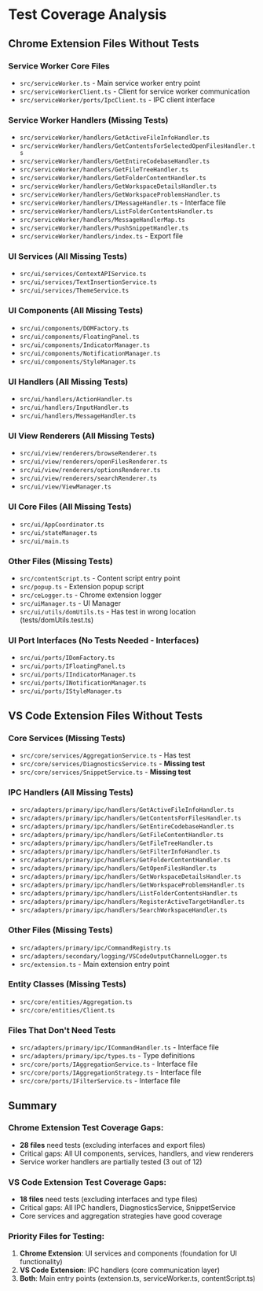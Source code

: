 # Test Coverage Analysis

## Chrome Extension Files Without Tests

### Service Worker Core Files
- `src/serviceWorker.ts` - Main service worker entry point
- `src/serviceWorkerClient.ts` - Client for service worker communication
- `src/serviceWorker/ports/IpcClient.ts` - IPC client interface

### Service Worker Handlers (Missing Tests)
- `src/serviceWorker/handlers/GetActiveFileInfoHandler.ts`
- `src/serviceWorker/handlers/GetContentsForSelectedOpenFilesHandler.ts`
- `src/serviceWorker/handlers/GetEntireCodebaseHandler.ts`
- `src/serviceWorker/handlers/GetFileTreeHandler.ts`
- `src/serviceWorker/handlers/GetFolderContentHandler.ts`
- `src/serviceWorker/handlers/GetWorkspaceDetailsHandler.ts`
- `src/serviceWorker/handlers/GetWorkspaceProblemsHandler.ts`
- `src/serviceWorker/handlers/IMessageHandler.ts` - Interface file
- `src/serviceWorker/handlers/ListFolderContentsHandler.ts`
- `src/serviceWorker/handlers/MessageHandlerMap.ts`
- `src/serviceWorker/handlers/PushSnippetHandler.ts`
- `src/serviceWorker/handlers/index.ts` - Export file

### UI Services (All Missing Tests)
- `src/ui/services/ContextAPIService.ts`
- `src/ui/services/TextInsertionService.ts`
- `src/ui/services/ThemeService.ts`

### UI Components (All Missing Tests)
- `src/ui/components/DOMFactory.ts`
- `src/ui/components/FloatingPanel.ts`
- `src/ui/components/IndicatorManager.ts`
- `src/ui/components/NotificationManager.ts`
- `src/ui/components/StyleManager.ts`

### UI Handlers (All Missing Tests)
- `src/ui/handlers/ActionHandler.ts`
- `src/ui/handlers/InputHandler.ts`
- `src/ui/handlers/MessageHandler.ts`

### UI View Renderers (All Missing Tests)
- `src/ui/view/renderers/browseRenderer.ts`
- `src/ui/view/renderers/openFilesRenderer.ts`
- `src/ui/view/renderers/optionsRenderer.ts`
- `src/ui/view/renderers/searchRenderer.ts`
- `src/ui/view/ViewManager.ts`

### UI Core Files (All Missing Tests)
- `src/ui/AppCoordinator.ts`
- `src/ui/stateManager.ts`
- `src/ui/main.ts`

### Other Files (Missing Tests)
- `src/contentScript.ts` - Content script entry point
- `src/popup.ts` - Extension popup script
- `src/ceLogger.ts` - Chrome extension logger
- `src/uiManager.ts` - UI Manager
- `src/ui/utils/domUtils.ts` - Has test in wrong location (tests/domUtils.test.ts)

### UI Port Interfaces (No Tests Needed - Interfaces)
- `src/ui/ports/IDomFactory.ts`
- `src/ui/ports/IFloatingPanel.ts`
- `src/ui/ports/IIndicatorManager.ts`
- `src/ui/ports/INotificationManager.ts`
- `src/ui/ports/IStyleManager.ts`

## VS Code Extension Files Without Tests

### Core Services (Missing Tests)
- `src/core/services/AggregationService.ts` - Has test
- `src/core/services/DiagnosticsService.ts` - **Missing test**
- `src/core/services/SnippetService.ts` - **Missing test**

### IPC Handlers (All Missing Tests)
- `src/adapters/primary/ipc/handlers/GetActiveFileInfoHandler.ts`
- `src/adapters/primary/ipc/handlers/GetContentsForFilesHandler.ts`
- `src/adapters/primary/ipc/handlers/GetEntireCodebaseHandler.ts`
- `src/adapters/primary/ipc/handlers/GetFileContentHandler.ts`
- `src/adapters/primary/ipc/handlers/GetFileTreeHandler.ts`
- `src/adapters/primary/ipc/handlers/GetFilterInfoHandler.ts`
- `src/adapters/primary/ipc/handlers/GetFolderContentHandler.ts`
- `src/adapters/primary/ipc/handlers/GetOpenFilesHandler.ts`
- `src/adapters/primary/ipc/handlers/GetWorkspaceDetailsHandler.ts`
- `src/adapters/primary/ipc/handlers/GetWorkspaceProblemsHandler.ts`
- `src/adapters/primary/ipc/handlers/ListFolderContentsHandler.ts`
- `src/adapters/primary/ipc/handlers/RegisterActiveTargetHandler.ts`
- `src/adapters/primary/ipc/handlers/SearchWorkspaceHandler.ts`

### Other Files (Missing Tests)
- `src/adapters/primary/ipc/CommandRegistry.ts`
- `src/adapters/secondary/logging/VSCodeOutputChannelLogger.ts`
- `src/extension.ts` - Main extension entry point

### Entity Classes (Missing Tests)
- `src/core/entities/Aggregation.ts`
- `src/core/entities/Client.ts`

### Files That Don't Need Tests
- `src/adapters/primary/ipc/ICommandHandler.ts` - Interface file
- `src/adapters/primary/ipc/types.ts` - Type definitions
- `src/core/ports/IAggregationService.ts` - Interface file
- `src/core/ports/IAggregationStrategy.ts` - Interface file
- `src/core/ports/IFilterService.ts` - Interface file

## Summary

### Chrome Extension Test Coverage Gaps:
- **28 files** need tests (excluding interfaces and export files)
- Critical gaps: All UI components, services, handlers, and view renderers
- Service worker handlers are partially tested (3 out of 12)

### VS Code Extension Test Coverage Gaps:
- **18 files** need tests (excluding interfaces and type files)
- Critical gaps: All IPC handlers, DiagnosticsService, SnippetService
- Core services and aggregation strategies have good coverage

### Priority Files for Testing:
1. **Chrome Extension**: UI services and components (foundation for UI functionality)
2. **VS Code Extension**: IPC handlers (core communication layer)
3. **Both**: Main entry points (extension.ts, serviceWorker.ts, contentScript.ts)